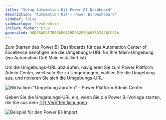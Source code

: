 ```yaml
---
title: "Setup Automation Kit Power BI-Dashboard"
description: "Automation Kit – Power BI-Dashboard"
sidebar: false
sidebarlogo: fresh-white
include_footer: true
generated: 90DE8AE4F7BA66E6129D0A2E53A958D7A4BCC91A
---
```


Zum Starten des Power BI-Dashboards für das Automation Center of Excellence benötigen Sie die Umgebungs-URL für Ihre Main-Umgebung (wo Automation CoE Main installiert ist).

Um die Umgebungs-URL abzurufen, navigieren Sie zum Power Platform Admin Center, wechseln Sie zu Umgebungen, wählen Sie die Umgebung aus, und notieren Sie sich die Umgebungs-URL:

![Bildschirm "Umgebung abrufen" – Power Platform Admin Center](/images/get-environment.png)

Geben Sie die Umgebungs-URL ein, wenn Sie die Power BI-Vorlage starten, die Sie aus dem [{{<product-name>}} Veröffentlichungen](https://github.com/microsoft/powercat-automation-kit/releases)

![Beispiel für den Power BI-Import](/images/power-bi-import.png)
